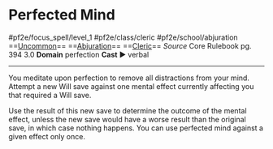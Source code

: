 # Perfected Mind
#pf2e/focus_spell/level_1 #pf2e/class/cleric #pf2e/school/abjuration 
==[Uncommon](Uncommon.md)== ==[Abjuration](Abjuration.md)== ==[Cleric](Cleric.md)==
*Source* Core Rulebook pg. 394 3.0
**Domain** perfection
**Cast** ► verbal

---
You meditate upon perfection to remove all distractions from your mind. Attempt a new Will save against one mental effect currently affecting you that required a Will save.

Use the result of this new save to determine the outcome of the mental effect, unless the new save would have a worse result than the original save, in which case nothing happens. You can use perfected mind against a given effect only once.